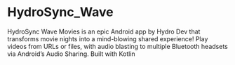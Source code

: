 # HydroSync_Wave
 HydroSync Wave Movies is an epic Android app by Hydro Dev that transforms movie nights into a mind-blowing shared experience! Play videos from URLs or files, with audio blasting to multiple Bluetooth headsets via Android’s Audio Sharing. Built with Kotlin
